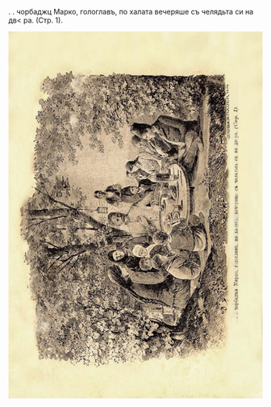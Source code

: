﻿. . чорбаджц Марко, гологлавъ, по халата вечеряше съ челядьта си на дв< ра. (Стр. 1).

![original](../images/006.jpg)

